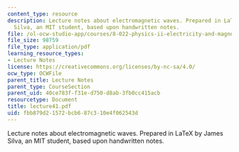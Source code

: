 ```yaml
---
content_type: resource
description: Lecture notes about electromagnetic waves. Prepared in LaTeX by James
  Silva, an MIT student, based upon handwritten notes.
file: /ol-ocw-studio-app/courses/8-022-physics-ii-electricity-and-magnetism-fall-2006/fbb879d21572bcb687c310e4f062543d_lecture41.pdf
file_size: 98759
file_type: application/pdf
learning_resource_types:
- Lecture Notes
license: https://creativecommons.org/licenses/by-nc-sa/4.0/
ocw_type: OCWFile
parent_title: Lecture Notes
parent_type: CourseSection
parent_uid: 40ce783f-f31e-d750-d8ab-3fb0cc415acb
resourcetype: Document
title: lecture41.pdf
uid: fbb879d2-1572-bcb6-87c3-10e4f062543d
---
```

Lecture notes about electromagnetic waves. Prepared in LaTeX by James Silva, an MIT student, based upon handwritten notes.